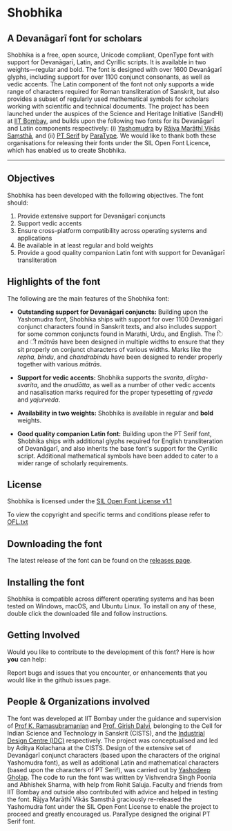 # Shobhika 
## A Devanāgarī font for scholars

Shobhika is a free, open source, Unicode compliant, OpenType font with support for Devanāgarī, Latin, and Cyrillic scripts. It is available in two weights—regular and bold. The font is designed with over 1600 Devanāgarī glyphs, including support for over 1100 conjunct consonants, as well as vedic accents. The Latin component of the font not only supports a wide range of characters required for Roman transliteration of Sanskrit, but also provides a subset of regularly used mathematical symbols for scholars working with scientific and technical documents. The project has been launched under the auspices of the Science and Heritage Initiative (SandHI) at [IIT Bombay](www.iitb.ac.in), and builds upon the following two fonts for its Devanāgarī and Latin components respectively: (i) [Yashomudra](https://github.com/RajyaMarathiVikasSanstha/Yashomudra) by [Rājya Marāṭhī Vikās Saṃsthā](https://rmvs.maharashtra.gov.in), and (ii) [PT Serif](https://fonts.google.com/specimen/PT+Serif) by [ParaType](http://www.paratype.com). We would like to thank both these organisations for releasing their fonts under the SIL Open Font Licence, which has enabled us to create Shobhika. 

--------------

## Objectives

Shobhika has been developed with the following objectives. The font should:

1. Provide extensive support for Devanāgarī conjuncts
2. Support vedic accents
3. Ensure cross-platform compatibility across operating systems and applications 
4. Be available in at least regular and bold weights
5. Provide a good quality companion Latin font with support for Devanāgarī transliteration 

## Highlights of the font

The following are the main features of the Shobhika font:

* **Outstanding support for Devanāgarī conjuncts:** Building upon the Yashomudra font, Shobhika ships with support for over 1100 Devanāgarī conjunct characters found in Sanskrit texts, and also includes support for some common conjuncts found in Marathi, Urdu, and English. The ि and ी *mātrās* have been designed in multiple widths to ensure that they sit properly on conjunct characters of various widths. Marks like the *repha*, *bindu*, and *chandrabindu* have been designed to render properly together with various *mātrās*.

* **Support for vedic accents:** Shobhika supports the *svarita*, *dīrgha-svarita*, and the *anudātta*, as well as a number of other vedic accents and nasalisation marks required for the proper typesetting of *ṛgveda* and *yajurveda*.

* **Availability in two weights:** Shobhika is available in regular and **bold** weights.

* **Good quality companion Latin font:** Building upon the PT Serif font, Shobhika ships with additional glyphs required for English transliteration of Devanāgarī, and also inherits the base font's support for the Cyrillic script. Additional mathematical symbols have been added to cater to a wider range of scholarly requirements. 

## License

Shobhika is licensed under the [SIL Open Font License v1.1](http://scripts.sil.org/OFL)

To view the copyright and specific terms and conditions please refer to [OFL.txt](OFL.txt)

## Downloading the font

The latest release of the font can be found on the [releases page](https://github.com/Sandhi-IITBombay/Shobhika/releases).

## Installing the font

Shobhika is compatible across different operating systems and has been tested on Windows, macOS, and Ubuntu Linux. To install on any of these, double click the downloaded file and follow instructions.

## Getting Involved

Would you like to contribute to the development of this font? Here is how **you** can help:

Report bugs and issues that you encounter, or enhancements that you would like in the github issues page.
 
## People & Organizations involved

The font was developed at IIT Bombay under the guidance and supervision of [Prof K. Ramasubramanian](http://www.iitb.ac.in/en/employee/prof-k-ramasubramanian) and [Prof. Girish Dalvi](http://www.idc.iitb.ac.in/~girish), belonging to the Cell for Indian Science and Technology in Sanskrit (CISTS), and the [Industrial Design Centre (IDC)](http://www.idc.iitb.ac.in) respectively. The project was conceptualised and led by Aditya Kolachana at the CISTS. Design of the extensive set of Devanāgarī conjunct characters (based upon the characters of the original Yashomudra font), as well as additional Latin and mathematical characters (based upon the characters of PT Serif), was carried out by [Yashodeep Gholap](www.yashodeepgholap.com). The code to run the font was written by Vishvendra Singh Poonia and Abhishek Sharma, with help from Rohit Saluja. Faculty and friends from IIT Bombay and outside also contributed with advice and helped in testing the font. Rājya Marāṭhī Vikās Samsthā graciously re-released the Yashomudra font under the SIL Open Font License to enable the project to proceed and greatly encouraged us. ParaType designed the original PT Serif font.

